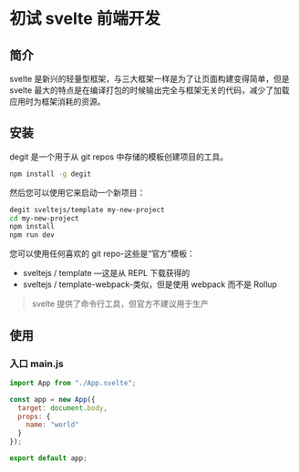 # 初试 svelte 前端开发

## 简介

svelte 是新兴的轻量型框架，与三大框架一样是为了让页面构建变得简单，但是 svelte 最大的特点是在编译打包的时候输出完全与框架无关的代码，减少了加载应用时为框架消耗的资源。

## 安装

degit 是一个用于从 git repos 中存储的模板创建项目的工具。

```sh
npm install -g degit
```

然后您可以使用它来启动一个新项目：

```sh
degit sveltejs/template my-new-project
cd my-new-project
npm install
npm run dev
```

您可以使用任何喜欢的 git repo-这些是“官方”模板：

- sveltejs / template —这是从 REPL 下载获得的
- sveltejs / template-webpack-类似，但是使用 webpack 而不是 Rollup

> svelte 提供了命令行工具，但官方不建议用于生产

## 使用

### 入口 main.js

```js
import App from "./App.svelte";

const app = new App({
  target: document.body,
  props: {
    name: "world"
  }
});

export default app;
```
